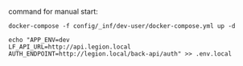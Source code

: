 command for manual start:
```
docker-compose -f config/_inf/dev-user/docker-compose.yml up -d

echo "APP_ENV=dev
LF_API_URL=http://api.legion.local
AUTH_ENDPOINT=http://legion.local/back-api/auth" >> .env.local
```